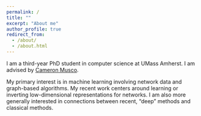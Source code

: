 ```yaml
---
permalink: /
title: ""
excerpt: "About me"
author_profile: true
redirect_from: 
  - /about/
  - /about.html
---
```


I am a third-year PhD student in computer science at UMass Amherst. I am advised by [Cameron Musco](https://people.cs.umass.edu/~cmusco/).

My primary interest is in machine learning involving network data and graph-based algorithms. My recent work centers around learning or inverting low-dimensional representations for networks. I am also more generally interested in connections between recent, “deep” methods and classical methods.

[//]: # "and how these connections can inform theoretical understanding of deep learning as well as new simplifications and advancements."

[//]: # "My CV is available [here](https://schariya.github.io/files/Sud_Chan_CV.pdf)."
